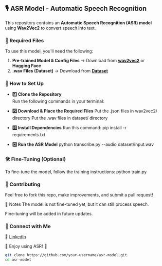 ## 🎙️ ASR Model - Automatic Speech Recognition  

This repository contains an **Automatic Speech Recognition (ASR) model** using **Wav2Vec2** to convert speech into text.  

### 🔹 Required Files  
To use this model, you'll need the following:  
1. **Pre-trained Model & Config Files** → Download from **[wav2vec2](https://github.com/aiwithipsa/ASR-Model/tree/main/wav2vec2)** or **Hugging Face**  
2. **.wav Files (Dataset)** → Download from **[Dataset](https://github.com/aiwithipsa/ASR-Model/tree/main/dataset)**  

### 📌 How to Set Up  

* **1️⃣ Clone the Repository**  
Run the following commands in your terminal:  


* **2️⃣ Download & Place the Required Files**
Put the .json files in wav2vec2/ directory
Put the .wav files in dataset/ directory

* **3️⃣ Install Dependencies**
Run this command:
pip install -r requirements.txt

* **4️⃣ Run the ASR Model**
python transcribe.py --audio dataset/input.wav


### 🛠 Fine-Tuning (Optional)
To fine-tune the model, follow the training instructions:
python train.py

### 🤝 Contributing
Feel free to fork this repo, make improvements, and submit a pull request!

📌 Notes
The model is not fine-tuned yet, but it can still process speech.

Fine-tuning will be added in future updates.


### 📢 Connect with Me
🔗 [LinkedIn](https://www.linkedin.com/in/ipsakundu/)

🔹 Enjoy using ASR! 🔹


```bash
git clone https://github.com/your-username/asr-model.git
cd asr-model
